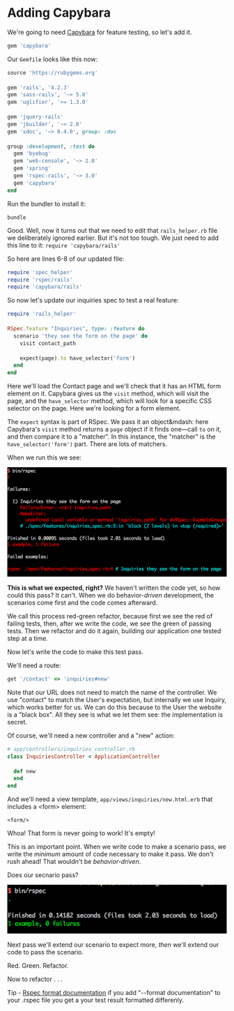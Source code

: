# Adding Capybara

We're going to need [Capybara](https://github.com/jnicklas/capybara#setup) for feature testing, so let's add it.

```ruby
gem 'capybara'
```

Our `Gemfile` looks like this now:

```ruby
source 'https://rubygems.org'

gem 'rails', '4.2.3'
gem 'sass-rails', '~> 5.0'
gem 'uglifier', '>= 1.3.0'

gem 'jquery-rails'
gem 'jbuilder', '~> 2.0'
gem 'sdoc', '~> 0.4.0', group: :doc

group :development, :test do
  gem 'byebug'
  gem 'web-console', '~> 2.0'
  gem 'spring'
  gem 'rspec-rails', '~> 3.0'
  gem 'capybara'
end
```

Run the bundler to install it:

```
bundle
```

Good. Well, now it turns out that we need to edit that `rails_helper.rb` file we deliberately ignored earlier. But it's not too tough. We just need to add this line to it: `require 'capybara/rails'`

So here are lines 6-8 of our updated file:

```ruby
require 'spec_helper'
require 'rspec/rails'
require 'capybara/rails'
```

So now let's update our inquiries spec to test a real feature:

```ruby
require 'rails_helper'

RSpec.feature "Inquiries", type: :feature do
  scenario 'they see the form on the page' do
    visit contact_path

    expect(page).to have_selector('form')
  end
end
```

Here we'll load the Contact page and we'll check that it has an HTML form element on it. Capybara gives us the `visit` method, which will visit the page, and the `have_selector` method, which will look for a specific CSS selector on the page. Here we're looking for a form element.

The `expect` syntax is part of RSpec. We pass it an object&mdash: here Capybara's `visit` method returns a `page` object if it finds one&mdash;call `to` on it, and then compare it to a "matcher". In this instance, the "matcher" is the `have_selector('form')` part. There are lots of matchers.

When we run this we see:

![Find inquiry form scenario fails](/images/find-inquiry-form-fail.png)

**This is what we expected, right?** We haven't written the code yet, so how could this pass? It can't. When we do behavior-*driven* development, the scenarios come first and the code comes afterward.

We call this process red-green refactor, because first we see the red of failing tests, then, after we write the code, we see the green of passing tests. Then we refactor and do it again, building our application one tested step at a time.

Now let's write the code to make this test pass.

We'll need a route:

```ruby
get '/contact' => 'inquiries#new'
```

Note that our URL does not need to match the name of the controller. We use "contact" to match the User's expectation, but internally we use Inquiry, which works better for us. We can do this because to the User the website is a "black box". All they see is what we let them see: the implementation is secret.

Of course, we'll need a new controller and a "new" action:

```ruby
# app/controllers/inquiries_controller.rb
class InquiriesController < ApplicationController

  def new
  end
end
```

And we'll need a view template, `app/views/inquiries/new.html.erb` that includes a &lt;form&gt; element:

```erb
<form/>
```

Whoa! That form is never going to work! It's empty!

This is an important point. When we write code to make a scenario pass, we write the *minimum* amount of code necessary to make it pass. We don't rush ahead! That wouldn't be *behavior-driven*.

Does our secnario pass?

![Passing first scenario for contact form](/images/first-contact-scenario-pass.png)

Next pass we'll extend our scenario to expect more, *then* we'll extend our code to pass the scenario.

Red. Green. Refactor.

Now to refactor . . .

Tip - [Rspec format documentation](https://www.relishapp.com/rspec/rspec-core/v/2-4/docs/command-line/format-option)
if you add "--format documentation" to your .rspec file you get a your test result formatted differenly.

